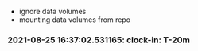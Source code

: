 * ignore data volumes
* mounting data volumes from repo

### 2021-08-25 16:37:02.531165: clock-in: T-20m 

